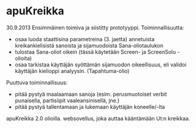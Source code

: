 apuKreikka
==========
30.9.2013 
Ensimmäinen toimiva ja siistitty prototyyppi. Toiminnallisuutta:
- osaa luoda staattisina parametreina (3. jaetta) annetuista kreikankielisistä sanoista ja
    sijamuodoista Sana-oliotaulukon
- tulostaa Sana-oliot oikein (tässä käytetään Screen- ja ScreenSolu -olioita)
- osaa tarkistaa käyttäjän syöttämän sijamuodon oikeellisuus, eli validoi
    käyttäjän kielioppi analyysin. (Tapahtuma-olio)

Puuttuva toiminnallisuus:
- pitää pystyä maalaamaan sanoja (esim. perusmuotoiset verbit punaisella, 
    partisiipit vaaleansinisellä, jne.)
- pitää pystyä tallentamaan ja lukemaan käyttäjän koneelle/-lta

apuKreikka 2.0 olioilla.
websovellus, joka auttaa kääntämään Ut:n kreikkaa.

